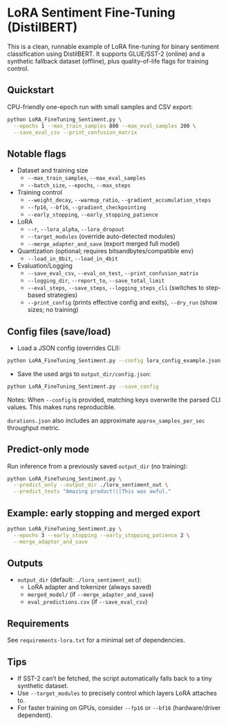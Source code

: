 # LoRA Sentiment Fine-Tuning (DistilBERT)

This is a clean, runnable example of LoRA fine-tuning for binary sentiment classification using DistilBERT.
It supports GLUE/SST-2 (online) and a synthetic fallback dataset (offline), plus quality-of-life flags for training control.

## Quickstart

CPU-friendly one-epoch run with small samples and CSV export:

```bash
python LoRA_FineTuning_Sentiment.py \
  --epochs 1 --max_train_samples 800 --max_eval_samples 200 \
  --save_eval_csv --print_confusion_matrix
```

## Notable flags

- Dataset and training size
  - `--max_train_samples`, `--max_eval_samples`
  - `--batch_size`, `--epochs`, `--max_steps`
- Training control
  - `--weight_decay`, `--warmup_ratio`, `--gradient_accumulation_steps`
  - `--fp16`, `--bf16`, `--gradient_checkpointing`
  - `--early_stopping`, `--early_stopping_patience`
- LoRA
  - `--r`, `--lora_alpha`, `--lora_dropout`
  - `--target_modules` (override auto-detected modules)
  - `--merge_adapter_and_save` (export merged full model)
- Quantization (optional; requires bitsandbytes/compatible env)
  - `--load_in_8bit`, `--load_in_4bit`
- Evaluation/Logging
  - `--save_eval_csv`, `--eval_on_test`, `--print_confusion_matrix`
  - `--logging_dir`, `--report_to`, `--save_total_limit`
  - `--eval_steps`, `--save_steps`, `--logging_steps_cli` (switches to step-based strategies)
  - `--print_config` (prints effective config and exits), `--dry_run` (show sizes; no training)

## Config files (save/load)

- Load a JSON config (overrides CLI):

```bash
python LoRA_FineTuning_Sentiment.py --config lora_config_example.json
```

- Save the used args to `output_dir/config.json`:

```bash
python LoRA_FineTuning_Sentiment.py --save_config
```

Notes: When `--config` is provided, matching keys overwrite the parsed CLI values. This makes runs reproducible.

`durations.json` also includes an approximate `approx_samples_per_sec` throughput metric.

## Predict-only mode

Run inference from a previously saved `output_dir` (no training):

```bash
python LoRA_FineTuning_Sentiment.py \
  --predict_only --output_dir ./lora_sentiment_out \
  --predict_texts "Amazing product!||This was awful."
```

## Example: early stopping and merged export

```bash
python LoRA_FineTuning_Sentiment.py \
  --epochs 3 --early_stopping --early_stopping_patience 2 \
  --merge_adapter_and_save
```

## Outputs

- `output_dir` (default: `./lora_sentiment_out`):
  - LoRA adapter and tokenizer (always saved)
  - `merged_model/` (if `--merge_adapter_and_save`)
  - `eval_predictions.csv` (if `--save_eval_csv`)

## Requirements

See `requirements-lora.txt` for a minimal set of dependencies.

## Tips

- If SST-2 can’t be fetched, the script automatically falls back to a tiny synthetic dataset.
- Use `--target_modules` to precisely control which layers LoRA attaches to.
- For faster training on GPUs, consider `--fp16` or `--bf16` (hardware/driver dependent).
